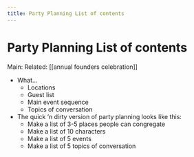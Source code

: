 ---title: Party Planning List of contents---
# Party Planning List of contents
Main:
Related: [[annual founders celebration]]

-   What...
    -   Locations
    -   Guest list
    -   Main event sequence
    -   Topics of conversation
-   The quick ‘n dirty version of party planning looks like this:
    -   Make a list of 3-5 places people can congregate
    -   Make a list of 10 characters
    -   Make a list of 5 events
    -   Make a list of 5 topics of conversation
